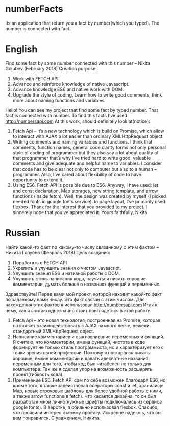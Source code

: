 # numberFacts
Its an application that return you a fact by number(which you typed). The number is connected with fact.

# English
Find some fact by some number connected with this number – Nikita Golubev
(February 2018)
Creation purpose:
1)	Work with FETCH API
2)	Advance and reinforce knowledge of native Javascript.
3)	Advance knowledge ES6 and native work with DOM.
4)	Upgrade the style of coding. Learn how to write good comments, think more about naming functions and variables.

Hello!
You can see my project that find some fact by typed number. That fact is connected with number. To find this facts I’ve used http://numbersapi.com
At this work, should definitely look at(notice):
1)	Fetch Api – it’s a new technology which is build on Promise, which allow to interact with AJAX a lot easier than ordinary XMLHttpRequest object. 
2)	Writing comments and naming variables and functions. I think that comments, function names, general code clarity forms not only personal style of coding of programmer but they also say a lot about quality of that programmer that’s why I’ve tried hard to write good, valuable comments and give adequate and helpful name to variables. I consider that code has to be clear not only to computer but also to a human – programmer. Also, I’ve cared about flexibility of code to have opportunity to extend it.
3)	Using ES6. Fetch API is possible due to ES6. Anyway, I have used: let and const declaration, Map storages, new string template, and arrow functions (inside fetch).
Well, the design was created by myself (I picked needed fonts in google fonts service).
In page layout, I’ve primarily used flexbox.
Thank for the interest that you provided to my project. I sincerely hope that you’ve appreciated it.
Yours faithfully, Nikita

# Russian
Найти какой-то факт по какому-то числу связанному с этим фактом – Никита Голубев
(Февраль 2018)
Цель создания:
1)	Поработать с FETCH API
2)	Укрепить и улучшить знания о чистом Javascript.
3)	Улучшить знания ES6 и нативной работы с DOM.
4)	Улучшить стиль написания кода, научиться писать хорошие комментарии, думать больше о названиях функций и переменных.

Здравствуйте!
Перед вами мой проект, которой находит какой-то факт по заданному вами числу. Это факт связан с этим числом. Для нахождения этих фактов я использовал http://numbersapi.com
Итак к чему, как я считаю однозначно стоит приглядеться в этой работе.
1)	Fetch Api – это новая технология, построенная на Promise, которая позволяет взаимодействовать с AJAX намного легче, нежели стандартный XMLHttpRequest object.
2)	Написание комментариев и озаглавливание переменных и функций. Я считаю, что комментарии, имена функций, чистота в коде формирует не только стиль программиста, но и характеризует его с точки зрения своей профессии. Поэтому я постарался писать хорошие, ёмкие комментарии и давать адекватные названия переменным для того, чтобы код был читабелен не только для компьютера. Так же я сделал упор на возможность расширять проект(гибкость кода).
3)	Применение ES6. Fetch API сам по себе возможен благодаря ES6, но кроме того, я также задействовал операторы const и let, хранилище Map, новые строковые шаблоны для более удобной работы с ними, а также arrow functions(в fetch).
Что касается дизайна, то он был разработан мной лично(нужные шрифты подключались из сервиса google fonts).
В вёрстке, я обильно использовал flexbox.
Спасибо, что проявили интерес к моему проекту. Искренне надеюсь, что он вам понравился.
С уважением, Никита.
